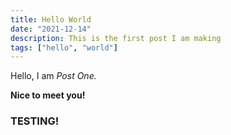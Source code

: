 ```yaml
---
title: Hello World
date: "2021-12-14"
description: This is the first post I am making
tags: ["hello", "world"]
---
```


Hello, I am _Post One._

**Nice to meet you!**

### TESTING!
